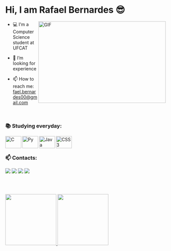  # Hi, I am Rafael Bernardes 😎
 
 <img align="right" alt="GIF" src="https://user-images.githubusercontent.com/106562605/228649416-b1116870-8836-4544-8af8-b7a9989d6039.gif" width="400" height="256" />

- 💻 I’m a Computer Science student at UFCAT
- 🤔 I’m looking for experience
- 📫 How to reach me: fael.bernardes00@gmail.com

  <br>

 ### 📚 Studying everyday: 
  <img  align="left" title="C" alt="C" height="37.5" width="50" src="https://cdn.jsdelivr.net/gh/devicons/devicon/icons/c/c-original.svg">
  <img  align="left" title="Python" alt="Py" height="37.5" width="50" src="https://cdn.jsdelivr.net/gh/devicons/devicon/icons/python/python-original.svg">
  <img  align="left" title="Java" alt="Java" height="37.5" width="50" src="https://cdn.jsdelivr.net/gh/devicons/devicon/icons/java/java-original-wordmark.svg">
  <img  align="left" title="CSS3" alt="CSS3" height="37.5" width="50" src="https://cdn.jsdelivr.net/gh/devicons/devicon/icons/css3/css3-plain.svg">

  <br><br>

  ### 📫 Contacts:
  <div>
   <a href = "mailto:fael.bernardes00@gmail.com"><img src="https://img.shields.io/badge/Gmail-D14836?style=for-the-badge&logo=gmail&logoColor=white" target="_blank"></a>
   <a href="https://www.linkedin.com/in/rafaelb00/" target="_blank"><img src="https://img.shields.io/badge/-LinkedIn-%230077B5?style=for-the-badge&logo=linkedin&logoColor=white" target="_blank"></a>  
 <a href="https://instagram.com/fael_bernardes00" target="_blank"><img src="https://img.shields.io/badge/-Instagram-%23E4405F?style=for-the-badge&logo=instagram&logoColor=white" target="_blank"></a>   
   <a href="https://www.youtube.com/channel/UCrAH6YCm_IuMm5QHBnUhfWw" target="_blank"><img src="https://img.shields.io/badge/YouTube-FF0000?style=for-the-badge&logo=youtube&logoColor=white" target="_blank"></a>
  </div>

  <br><br>

<div>
 <a href="https://github.com/FaelB00">
 <img height="160em" src="https://github-readme-stats.vercel.app/api?username=FaelB00&theme=tokyonight&show_icons=true&hide_border=true&count_private=true"/>
 <img height="160em" src="https://github-readme-stats.vercel.app/api/top-langs/?username=FaelB00&theme=tokyonight&show_icons=true&hide_border=true&layout=compact"/>
</div>

